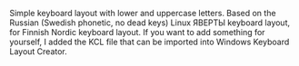 Simple keyboard layout with lower and uppercase letters. Based on the Russian (Swedish phonetic, no dead keys) Linux ЯВЕРТЫ keyboard layout, for Finnish Nordic keyboard layout. If you want to add something for yourself, I added the KCL file that can be imported into Windows Keyboard Layout Creator. 
